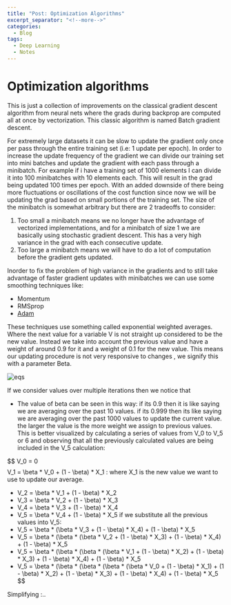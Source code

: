 ```yaml
---
title: "Post: Optimization Algorithms"
excerpt_separator: "<!--more-->"
categories:
  - Blog
tags:
  - Deep Learning
  - Notes
---
```


# Optimization algorithms
This is just a collection of improvements on the classical gradient descent algorithm from neural nets where
the grads during backprop are computed all at once by vectorization. This classic algorithm is named Batch gradient descent.

For extremely large datasets it can be slow to update the gradient only once per pass through the entire training set
(i.e: 1 update per epoch). In order to increase the update frequency of the gradient we can divide our training set into 
mini batches and update the gradient with each pass through a minibatch. For example if i have a training set of 1000 elements
I can divide it into 100 minibatches with 10 elements each. This will result in the grad being updated 100 times per epoch. 
With an added downside of there being more fluctuations or oscillations of the cost function since now we will be updating the
grad based on small portions of the training set. The size of the minibatch is somewhat arbitrary but there are 2 tradeoffs to 
consider:
1. Too small a minibatch means we no longer have the advantage of vectorized implementations, and for a minibatch of size 1 we 
are basically using stochastic gradient descent. This has a very high variance in the grad with each consecutive update.
2. Too large a minibatch means we will have to do a lot of computation before the gradient gets updated.

Inorder to fix the problem of high variance in the gradients and to still take advantage of faster gradient updates with 
minibatches we can use some smoothing techniques like:
- Momentum 
- RMSprop
- [Adam](https://arxiv.org/pdf/1412.6980.pdf)

These techniques use something called exponential weighted averages. Where the next value for a variable V is not straight up considered to be the new value. Instead we take into account the previous value and have a weight of around 0.9 for it and a weight of 0.1 for the new value. This means our updating procedure is not very responsive to changes , we signify this with a parameter Beta.


![eqs](https://i.stack.imgur.com/p8oDT.jpg)

If we consider values over multiple iterations then we notice that 







- The value of beta can be seen in this way: if its 0.9 then it is like saying we are averaging over the past 10 values. if 
its 0.999 then its like saying we are averaging over the past 1000 values to update the current value. the larger the value is the more weight we assign to previous values. This is better visualized by calculating a series of values from V_0 to V_5 or 6 and observing that all the previously calculated values are being included in the V_5 calculation:

\$$ V_0 = 0 $$
$$
V_1 = \beta * V_0 + (1 - \beta) * X_1 : where X_1 is the new value we want to use to update our average.
- V_2 = \beta * V_1 + (1 - \beta) * X_2
- V_3 = \beta * V_2 + (1 - \beta) * X_3
- V_4 = \beta * V_3 + (1 - \beta) * X_4
- V_5 = \beta * V_4 + (1 - \beta) * X_5
if we substitute all the previous values into V_5:
- V_5 = \beta * (\beta * V_3 + (1 - \beta) * X_4) + (1 - \beta) * X_5 
- V_5 = \beta * (\beta * (\beta * V_2 + (1 - \beta) * X_3) + (1 - \beta) * X_4) + (1 - \beta) * X_5
- V_5 = \beta * (\beta * (\beta * (\beta * V_1 + (1 - \beta) * X_2) + (1 - \beta) * X_3) + (1 - \beta) * X_4) + (1 - \beta) * X_5
- V_5 = \beta * (\beta * (\beta * (\beta * (\beta * V_0 + (1 - \beta) * X_1) + (1 - \beta) * X_2) + (1 - \beta) * X_3) + (1 - \beta) * X_4) + (1 - \beta) * X_5
$$

Simplifying :..
